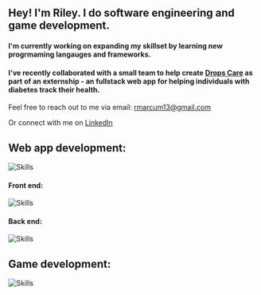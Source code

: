 ## Hey! I'm Riley. I do software engineering and game development.

#### I'm currently working on expanding my skillset by learning new progrmaming langauges and frameworks.

#### I've recently collaborated with a small team to help create [Drops Care](https://github.com/jahorwitz/drops) as part of an externship - an fullstack web app for helping individuals with diabetes track their health.

Feel free to reach out to me via email:
rmarcum13@gmail.com

Or connect with me on [LinkedIn](https://www.linkedin.com/in/rileymarcum/)

## Web app development:
![Skills](https://skillicons.dev/icons?i=js,ts,npm,git,github,postman,vscode,bash,figma)

#### Front end:
![Skills](https://skillicons.dev/icons?i=react,tailwind,html,css,vite,webpack,apollo,graphql)

#### Back end:
![Skills](https://skillicons.dev/icons?i=mongodb,express,nodejs,nginx,gcp)

## Game development:
![Skills](https://skillicons.dev/icons?i=godot,cs)
